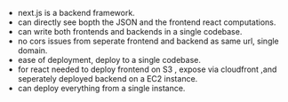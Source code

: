 - next.js is a backend framework.
- can directly see bopth the JSON and the frontend react computations.
- can write both frontends and backends in a single codebase.
- no cors issues from seperate frontend and backend as same url, single domain.
- ease of deployment, deploy to a single codebase.
- for react needed to deploy frontend on S3 , expose via cloudfront ,and seperately deployed backend on a EC2 instance.
- can deploy everything from a single instance.